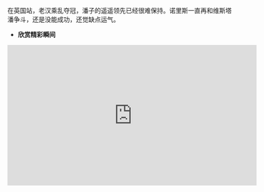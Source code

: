 在英国站，老汉乘乱夺冠，潘子的遥遥领先已经很难保持。诺里斯一直再和维斯塔潘争斗，还是没能成功，还觉缺点运气。

- **欣赏精彩瞬间**

<iframe width="560" height="315" src="https://www.youtube.com/embed/yPvoKz6tyJs?si=WezJM41lwxZjbXkP" title="YouTube video player" frameborder="0" allow="accelerometer; autoplay; clipboard-write; encrypted-media; gyroscope; picture-in-picture; web-share" referrerpolicy="strict-origin-when-cross-origin" allowfullscreen></iframe>
